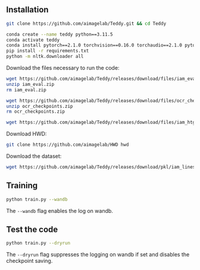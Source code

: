## Installation
```bash
git clone https://github.com/aimagelab/Teddy.git && cd Teddy
```

```bash
conda create --name teddy python==3.11.5
conda activate teddy
conda install pytorch==2.1.0 torchvision==0.16.0 torchaudio==2.1.0 pytorch-cuda=12.1 -c pytorch -c nvidia
pip install -r requirements.txt
python -m nltk.downloader all
```

Download the files necessary to run the code:
```bash
wget https://github.com/aimagelab/Teddy/releases/download/files/iam_eval.zip
unzip iam_eval.zip
rm iam_eval.zip

wget https://github.com/aimagelab/Teddy/releases/download/files/ocr_checkpoints.zip
unzip ocr_checkpoints.zip
rm ocr_checkpoints.zip

wget https://github.com/aimagelab/Teddy/releases/download/files/iam_htg_setting.json.gz -P files
```

Download HWD:
```bash
git clone https://github.com/aimagelab/HWD hwd
```

Download the dataset:
```bash
wget https://github.com/aimagelab/Teddy/releases/download/pkl/iam_lines_l_train.pkl -P files/datasets
```

## Training
```bash
python train.py --wandb
```
The `--wandb` flag enables the log on wandb.

## Test the code
```bash
python train.py --dryrun
```
The `--dryrun` flag suppresses the logging on wandb if set and disables the checkpoint saving.
